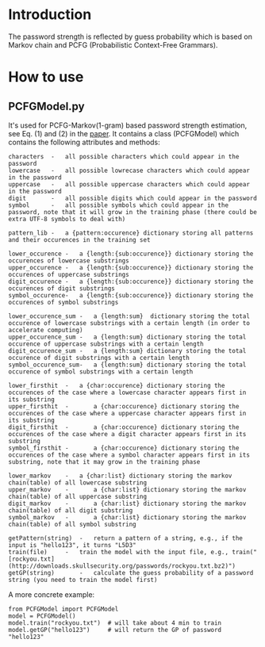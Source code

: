 # Introduction 
The password strength is reflected by guess probability which is based on Markov chain and PCFG (Probabilistic Context-Free Grammars).

# How to use

## PCFGModel.py

It's used for PCFG-Markov(1-gram) based password strength estimation, see Eq. (1) and (2) in the [paper](http://www.cse.psu.edu/~trj1/papers/acsac13.pdf). It contains a class (PCFGModel) which contains the following attributes and methods:

	characters	-	all possible characters which could appear in the password
	lowercase 	- 	all possible lowrecase characters which could appear in the password
	uppercase 	- 	all possible uppercase characters which could appear in the password
	digit		-	all possible digits which could appear in the password
	symbol 		- 	all possible symbols which could appear in the password, note that it will grow in the training phase (there could be extra UTF-8 symbols to deal with)
	
	pattern_lib	- 	a {pattern:occurence} dictionary storing all patterns and their occurences in the training set
	
	lower_occurence	-	a {length:{sub:occurence}} dictionary storing the occurences of lowercase substrings
	upper_occurence	- 	a {length:{sub:occurence}} dictionary storing the occurences of uppercase substrings
	digit_occurence	- 	a {length:{sub:occurence}} dictionary storing the occurences of digit substrings
	symbol_occurence-	a {length:{sub:occurence}} dictionary storing the occurences of symbol substrings

	lower_occurence_sum	-	a {length:sum}	dictionary storing the total occurence of lowercase substrings with a certain length (in order to accelerate computing)
	upper_occurence_sum	-	a {length:sum} dictionary storing the total occurence of uppercase substrings with a certain length
	digit_occurence_sum	-	a {length:sum} dictionary storing the total occurence of digit substrings with a certain length
	symbol_occurence_sum-	a {length:sum} dictionary storing the total occurence of symbol substrings with a certain length 
	
	lower_firsthit	- 	a {char:occurence} dictionary storing the occurences of the case where a lowercase character appears first in its substring
	upper_firsthit  -       a {char:occurence} dictionary storing the occurences of the case where a uppercase character appears first in its substring
	digit_firsthit  -       a {char:occurence} dictionary storing the occurences of the case where a digit character appears first in its substring
	symbol_firsthit -       a {char:occurence} dictionary storing the occurences of the case where a symbol character appears first in its substring, note that it may grow in the training phase
	
	lower_markov 	-	a {char:list} dictionary storing the markov chain(table) of all lowercase substring
	upper_markov    -       a {char:list} dictionary storing the markov chain(table) of all uppercase substring
	digit_markov    -       a {char:list} dictionary storing the markov chain(table) of all digit substring
	symbol_markov   -       a {char:list} dictionary storing the markov chain(table) of all symbol substring
	
	getPattern(string)	- 	return a pattern of a string, e.g., if the input is "hello123", it turns "L5D3"
	train(file)		- 	train the model with the input file, e.g., train("[rockyou.txt](http://downloads.skullsecurity.org/passwords/rockyou.txt.bz2)")
	getGP(string)		-	calculate the guess probability of a password string (you need to train the model first) 	

A more concrete example:

	from PCFGModel import PCFGModel
	model = PCFGModel()
	model.train("rockyou.txt")	# will take about 4 min to train
	model.getGP("hello123")		# will return the GP of password "hello123"
